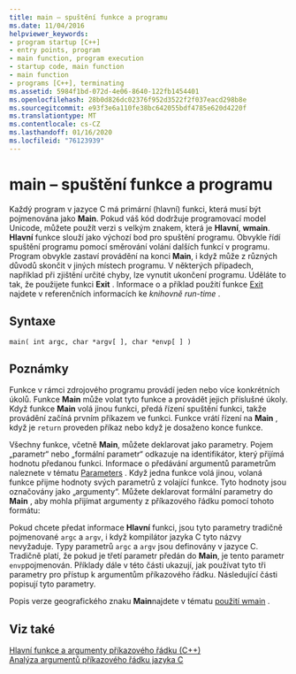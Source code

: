 ```yaml
---
title: main – spuštění funkce a programu
ms.date: 11/04/2016
helpviewer_keywords:
- program startup [C++]
- entry points, program
- main function, program execution
- startup code, main function
- main function
- programs [C++], terminating
ms.assetid: 5984f1bd-072d-4e06-8640-122fb1454401
ms.openlocfilehash: 28b0d826dc02376f952d3522f2f037eacd298b8e
ms.sourcegitcommit: e93f3e6a110fe38bc642055bdf4785e620d4220f
ms.translationtype: MT
ms.contentlocale: cs-CZ
ms.lasthandoff: 01/16/2020
ms.locfileid: "76123939"
---
```

# <a name="main-function-and-program-execution"></a>main – spuštění funkce a programu

Každý program v jazyce C má primární (hlavní) funkci, která musí být pojmenována jako **Main**. Pokud váš kód dodržuje programovací model Unicode, můžete použít verzi s velkým znakem, která je **Hlavní**, **wmain**. **Hlavní** funkce slouží jako výchozí bod pro spuštění programu. Obvykle řídí spuštění programu pomocí směrování volání dalších funkcí v programu. Program obvykle zastaví provádění na konci **Main**, i když může z různých důvodů skončit v jiných místech programu. V některých případech, například při zjištění určité chyby, lze vynutit ukončení programu. Uděláte to tak, že použijete funkci **Exit** . Informace o a příklad použití funkce [Exit](../c-runtime-library/reference/exit-exit-exit.md) najdete v referenčních informacích ke *knihovně run-time* .

## <a name="syntax"></a>Syntaxe

```
main( int argc, char *argv[ ], char *envp[ ] )
```

## <a name="remarks"></a>Poznámky

Funkce v rámci zdrojového programu provádí jeden nebo více konkrétních úkolů. Funkce **Main** může volat tyto funkce a provádět jejich příslušné úkoly. Když funkce **Main** volá jinou funkci, předá řízení spuštění funkci, takže provádění začíná prvním příkazem ve funkci. Funkce vrátí řízení na **Main** , když je `return` proveden příkaz nebo když je dosaženo konce funkce.

Všechny funkce, včetně **Main**, můžete deklarovat jako parametry. Pojem „parametr“ nebo „formální parametr“ odkazuje na identifikátor, který přijímá hodnotu předanou funkci. Informace o předávání argumentů parametrům naleznete v tématu [Parameters](../c-language/parameters.md) . Když jedna funkce volá jinou, volaná funkce přijme hodnoty svých parametrů z volající funkce. Tyto hodnoty jsou označovány jako „argumenty“. Můžete deklarovat formální parametry do **Main** , aby mohla přijímat argumenty z příkazového řádku pomocí tohoto formátu:

Pokud chcete předat informace **Hlavní** funkci, jsou tyto parametry tradičně pojmenované `argc` a `argv`, i když kompilátor jazyka C tyto názvy nevyžaduje. Typy parametrů `argc` a `argv` jsou definovány v jazyce C. Tradičně platí, že pokud je třetí parametr předán do **Main**, je tento parametr `envp`pojmenován. Příklady dále v této části ukazují, jak používat tyto tři parametry pro přístup k argumentům příkazového řádku. Následující části popisují tyto parametry.

Popis verze geografického znaku **Main**najdete v tématu [použití wmain](../c-language/using-wmain.md) .

## <a name="see-also"></a>Viz také

[Hlavní funkce a argumenty příkazového řádku (C++)](../cpp/main-function-command-line-args.md)\
[Analýza argumentů příkazového řádku jazyka C](../c-language/parsing-c-command-line-arguments.md)
